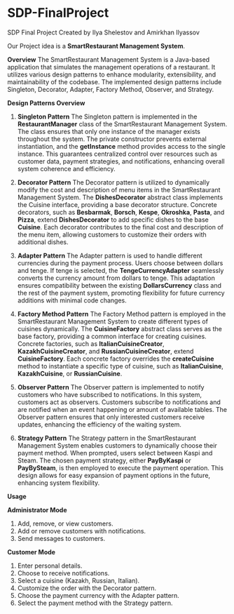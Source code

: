 # SDP-FinalProject
SDP Final Project
Created by Ilya Shelestov and Amirkhan Ilyassov

Our Project idea is a **SmartRestaurant Management System**.

**Overview**
The SmartRestaurant Management System is a Java-based application that simulates the management operations of a restaurant. It utilizes various design patterns to enhance modularity, extensibility, and maintainability of the codebase. The implemented design patterns include Singleton, Decorator, Adapter, Factory Method, Observer, and Strategy.

**Design Patterns Overview**

1. **Singleton Pattern**
The Singleton pattern is implemented in the **RestaurantManager** class of the SmartRestaurant Management System. The class ensures that only one instance of the manager exists throughout the system. The private constructor prevents external instantiation, and the **getInstance** method provides access to the single instance. This guarantees centralized control over resources such as customer data, payment strategies, and notifications, enhancing overall system coherence and efficiency.

2. **Decorator Pattern**
The Decorator pattern is utilized to dynamically modify the cost and description of menu items in the SmartRestaurant Management System. The **DishesDecorator** abstract class implements the Cuisine interface, providing a base decorator structure. Concrete decorators, such as **Besbarmak**, **Borsch**, **Kespe**, **Okroshka**, **Pasta**, and **Pizza**, extend **DishesDecorator** to add specific dishes to the base **Cuisine**. Each decorator contributes to the final cost and description of the menu item, allowing customers to customize their orders with additional dishes.

3. **Adapter Pattern**
The Adapter pattern is used to handle different currencies during the payment process. Users choose between dollars and tenge. If tenge is selected, the **TengeCurrencyAdapter** seamlessly converts the currency amount from dollars to tenge. This adaptation ensures compatibility between the existing **DollarsCurrency** class and the rest of the payment system, promoting flexibility for future currency additions with minimal code changes.

4. **Factory Method Pattern**
The Factory Method pattern is employed in the SmartRestaurant Management System to create different types of cuisines dynamically. The **CuisineFactory** abstract class serves as the base factory, providing a common interface for creating cuisines. Concrete factories, such as **ItalianCuisineCreator**, **KazakhCuisineCreator**, and **RussianCuisineCreator**, extend **CuisineFactory**. Each concrete factory overrides the **createCuisine** method to instantiate a specific type of cuisine, such as **ItalianCuisine**, **KazakhCuisine**, or **RussianCuisine**.

5. **Observer Pattern**
The Observer pattern is implemented to notify customers who have subscribed to notifications. In this system, customers act as observers. Customers subscribe to notifications and are notified when an event happening or amount of available tables. The Observer pattern ensures that only interested customers receive updates, enhancing the efficiency of the waiting system.

6. **Strategy Pattern**
The Strategy pattern in the SmartRestaurant Management System enables customers to dynamically choose their payment method. When prompted, users select between Kaspi and Steam. The chosen payment strategy, either **PayByKaspi** or **PayBySteam**, is then employed to execute the payment operation. This design allows for easy expansion of payment options in the future, enhancing system flexibility.


**Usage**

**Administrator Mode**
1. Add, remove, or view customers.
2. Add or remove customers with notifications.
3. Send messages to customers.

**Customer Mode**
1. Enter personal details.
2. Choose to receive notifications.
3. Select a cuisine (Kazakh, Russian, Italian).
4. Customize the order with the Decorator pattern.
5. Choose the payment currency with the Adapter pattern.
6. Select the payment method with the Strategy pattern.
